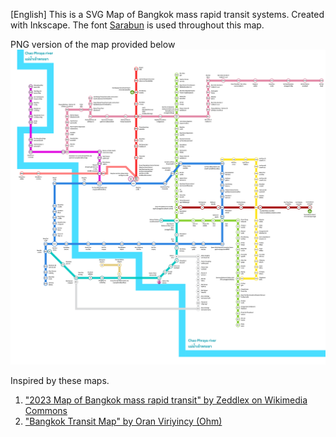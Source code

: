 [English]
This is a SVG Map of Bangkok mass rapid transit systems. Created with Inkscape. The font [Sarabun](https://github.com/cadsondemak/Sarabun) is used throughout this map.

PNG version of the map provided below
![alt text](https://raw.githubusercontent.com/worramaitk/bangkokmetro/main/bangkok-metro-map-alpha.png)

Inspired by these maps.
1. ["2023 Map of Bangkok mass rapid transit" by Zeddlex on Wikimedia Commons](https://commons.wikimedia.org/wiki/File:2023versionofbangkokmassrapidtransitmap.png)
2. ["Bangkok Transit Map" by Oran Viriyincy (Ohm)](https://www.bangkoktransitmap.com/)

